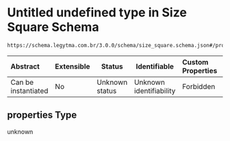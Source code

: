 # Untitled undefined type in Size Square Schema

```txt
https://schema.legytma.com.br/3.0.0/schema/size_square.schema.json#/properties
```




| Abstract            | Extensible | Status         | Identifiable            | Custom Properties | Additional Properties | Access Restrictions | Defined In                                                                            |
| :------------------ | ---------- | -------------- | ----------------------- | :---------------- | --------------------- | ------------------- | ------------------------------------------------------------------------------------- |
| Can be instantiated | No         | Unknown status | Unknown identifiability | Forbidden         | Allowed               | none                | [size_square.schema.json\*](../schema/size_square.schema.json) |

## properties Type

unknown

